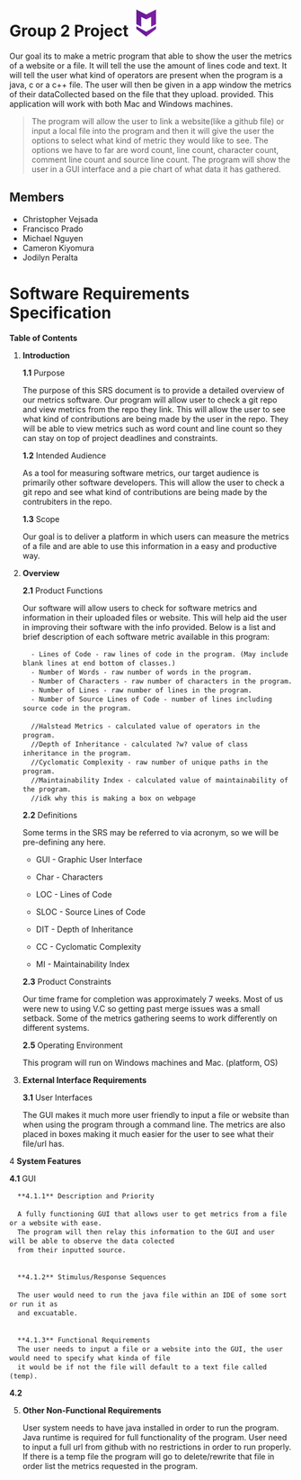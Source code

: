 # Group 2 Project  ![alt text](https://github.com/adam-p/markdown-here/raw/master/src/common/images/icon48.png "Logo Title Text 1")
Our goal its to make a metric program that able to show the user the metrics of a website or a file. It will
tell the use the amount of lines code and text. It will tell the user what kind of operators are present when the program is a java, c or a c++ file.
The user will then be given in a app window the metrics of their dataCollected based on the file that they upload.
provided. This application will work with both Mac and Windows machines.
> The program will allow the user to link a website(like a github file) or input a local file into the program
and then it will give the user the options to select what kind of metric they would like to see. The options we have to far are
word count, line count, character count, comment line count and source line count. The program will show the user in a GUI interface and a pie chart of what data it has gathered.
## Members 
* Christopher Vejsada
* Francisco Prado
* Michael Nguyen
* Cameron Kiyomura
* Jodilyn Peralta

# Software Requirements Specification
**Table of Contents**
1. **Introduction**

   **1.1** Purpose

      The purpose of this SRS document is to provide a detailed overview of our metrics software. Our program will allow user to check a git repo and view metrics from the repo they link. This will
      allow the user to see what kind of contributions are being made by the user in the repo. They will be able to view metrics such as word count and line count so they can stay on top of project deadlines
      and constraints.

   **1.2** Intended Audience

      As a tool for measuring software metrics, our target audience is primarily other software developers. This will allow the user to check a git repo and see what kind of
      contributions are being made by the contrubiters in the repo.

   **1.3** Scope

      Our goal is to deliver a platform in which users can measure the metrics of a file and are able to use this
      information in a easy and productive way.

2. **Overview**

   **2.1** Product Functions

      Our software will allow users to check for software metrics and information in their uploaded files or website. This will help aid the user
      in improving their software with the info provided. Below is a list and brief description of each software metric available in this program:

         - Lines of Code - raw lines of code in the program. (May include blank lines at end bottom of classes.)
         - Number of Words - raw number of words in the program.
         - Number of Characters - raw number of characters in the program.
         - Number of Lines - raw number of lines in the program.
         - Number of Source Lines of Code - number of lines including source code in the program.

         //Halstead Metrics - calculated value of operators in the program.
         //Depth of Inheritance - calculated ?w? value of class inheritance in the program.
         //Cyclomatic Complexity - raw number of unique paths in the program.
         //Maintainability Index - calculated value of maintainability of the program.
         //idk why this is making a box on webpage

   
   **2.2** Definitions

   Some terms in the SRS may be referred to via acronym, so we will be pre-defining any here.

      - GUI - Graphic User Interface

      - Char - Characters

      - LOC - Lines of Code

      - SLOC - Source Lines of Code

      - DIT - Depth of Inheritance

      - CC - Cyclomatic Complexity

      - MI - Maintainability Index
   
   **2.3** Product Constraints

      Our time frame for completion was approximately 7 weeks.
      Most of us were new to using V.C so getting past merge issues was a small setback.
      Some of the metrics gathering seems to work differently on different systems.

   **2.5** Operating Environment

      This program will run on Windows machines and Mac.
      (platform, OS)

3. **External Interface Requirements**

      **3.1** User Interfaces

      The GUI makes it much more user friendly to input a file or website than when using the program through a command line.
      The metrics are also placed in boxes making it much easier for the user to see what their file/url has.

4 **System Features**

   **4.1** GUI

      **4.1.1** Description and Priority

      A fully functioning GUI that allows user to get metrics from a file or a website with ease.
      The program will then relay this information to the GUI and user will be able to observe the data colected
      from their inputted source.


      **4.1.2** Stimulus/Response Sequences
      
      The user would need to run the java file within an IDE of some sort or run it as
      and excuatable. 


      **4.1.3** Functional Requirements
      The user needs to input a file or a website into the GUI, the user would need to specify what kinda of file
      it would be if not the file will default to a text file called (temp).

   **4.2**

5. **Other Non-Functional Requirements**
    
    User system needs to have java installed in order to run the program.
    Java runtime is required for full functionality of the program. User need to input a full url
    from github with no restrictions in order to run properly.  If there is a temp file the program will go to delete/rewrite
    that file in order list the metrics requested in the program. 

